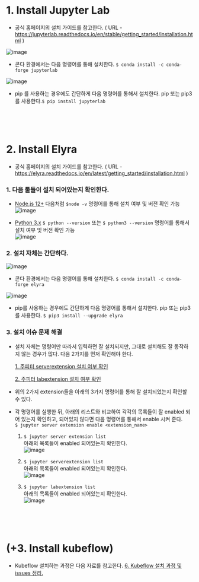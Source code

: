 # 1. Install Jupyter Lab

- 공식 홈페이지의 설치 가이드를 참고한다.
( URL - https://jupyterlab.readthedocs.io/en/stable/getting_started/installation.html )

![image](https://user-images.githubusercontent.com/71695489/127601597-65818686-fcbb-4f36-baab-7c589023dcc9.png)<br/>
- 콘다 환경에서는 다음 명령어를 통해 설치한다. ` $ conda install -c conda-forge jupyterlab `

![image](https://user-images.githubusercontent.com/71695489/127601630-c7b5d0e0-138b-4ff5-810d-74f0733f3e89.png)<br/>
- pip 를 사용하는 경우에도 간단하게 다음 명령어를 통해서 설치한다. pip 또는 pip3 를 사용한다.` $ pip install jupyterlab `

<br/>
<br/>
<br/>

# 2. Install Elyra

- 공식 홈페이지의 설치 가이드를 참고한다.
( URL - https://elyra.readthedocs.io/en/latest/getting_started/installation.html )

### 1. 다음 툴들이 설치 되어있는지 확인한다.
- [Node.js 12+](https://nodejs.org/en/)
  다음처럼 ` $node -v ` 명령어를 통해 설치 여부 및 버전 확인 가능<br/>
![image](https://user-images.githubusercontent.com/71695489/127601673-1d7d91c9-63ee-46da-a253-b2e49af53921.png)

- [Python 3.x](https://www.python.org/downloads/)
  ` $ python --version ` 또는 ` $ python3 --version ` 명령어를 통해서 설치 여부 및 버전 확인 가능<br/>
![image](https://user-images.githubusercontent.com/71695489/127601727-4a1a8282-003c-42d6-972e-4fc8550e70b6.png)

### 2. 설치 자체는 간단하다.

![image](https://user-images.githubusercontent.com/71695489/127601763-095dbaec-e3ad-48d7-b9ef-bc7647847e38.png)<br/>
- 콘다 환경에서는 다음 명령어를 통해 설치한다. ` $ conda install -c conda-forge elyra `

![image](https://user-images.githubusercontent.com/71695489/127601851-1c610586-7bed-46b7-961f-0af9e32fa3eb.png)
- pip를 사용하는 경우에도 간단하게 다음 명령어를 통해서 설치한다. pip 또는 pip3 를 사용한다. ` $ pip3 install --upgrade elyra `

### 3. 설치 이슈 문제 해결

- 설치 자체는 명령어만 따라서 입력하면 잘 설치되지만, 그대로 설치해도 잘 동작하지 않는 경우가 많다. 다음 2가지를 먼저 확인해야 한다.

  [1. 주피터 serverextension 설치 여부 확인](https://elyra.readthedocs.io/en/latest/getting_started/installation.html#verify-the-server-extensions)

  [2. 주피터 labextension 설치 여부 확인](https://elyra.readthedocs.io/en/latest/getting_started/installation.html#verify-the-lab-extensions)

- 위의 2가지 extension들을 아래의 3가지 명령어를 통해 잘 설치되었는지 확인할 수 있다. 
- 각 명령어를 실행한 뒤, 아래의 리스트와 비교하여 각각의 목록들이 잘 enabled 되어 있는지 확인하고, 되어있지 않다면 다음 명령어를 통해서 enable 시켜 준다.<br/>
` $ jupyter server extension enable <extension_name> `

  1. ` $ jupyter server extension list `<br/>
아래의 목록들이 enabled 되어있는지 확인한다.<br/>
![image](https://user-images.githubusercontent.com/71695489/127601894-d7609fe2-120e-478d-bd38-b746d1da7a23.png)

  2. ` $ jupyter serverextension list `<br/>
아래의 목록들이 enabled 되어있는지 확인한다.<br/>
![image](https://user-images.githubusercontent.com/71695489/127601924-3671ed60-d220-49c6-ab06-c99ff97e863b.png)

  3. ` $ jupyter labextension list `<br/>
아래의 목록들이 enabled 되어있는지 확인한다.<br/>
![image](https://user-images.githubusercontent.com/71695489/127601964-99553963-aca3-43ca-8417-6beab7135133.png)

<br/>
<br/>
<br/>

# (+3. Install kubeflow)

- Kubeflow 설치하는 과정은 다음 자료를 참고한다. [6. Kubeflow 설치 과정 및 issues 정리.](http://lab.t3q.co.kr:9999/kaist-co-op/jupyterwithelyraproject/-/wikis/Kubeflow-%EC%84%A4%EC%B9%98-%EA%B3%BC%EC%A0%95-%EB%B0%8F-issues-%EC%A0%95%EB%A6%AC.)
